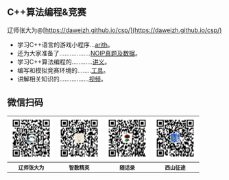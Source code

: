 ## C++算法编程&竞赛

辽师张大为@[https://daweizh.github.io/csp/](https://daweizh.github.io/csp/)

- 学习C++语言的游戏小程序...<a href='game/arith.rar' target='_blank'>arith</a>。
- 还为大家准备了..................<a href='race/' target='_blank'>NOIP真题及数据</a>。
- 学习C++算法编程的............<a href='handout/' target='_blank'>讲义</a>。
- 编写和模拟竞赛环境的........<a href='tool/' target='_blank'>工具</a>。
- 讲解相关知识的.................<a href='video/' target='_blank'>视频</a>。

## 微信扫码

<table style="font-size:12px;"><tr>
    <td><img src="handout/lesson00/images/zdw.jpg" width="100"></td>
    <td><img src="handout/lesson00/images/idea.jpg" width="100"></td>
    <td><img src="handout/lesson00/images/shl.jpg" width="100"></td>
    <td><img src="handout/lesson00/images/xszt.jpg" width="100"></td>
</tr><tr><th>辽师张大为</th><th>智数精英</th><th>随话录</th><th>西山征途</th></tr>
</table>



